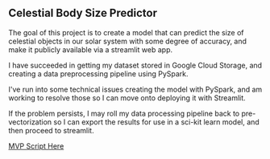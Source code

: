 ## Celestial Body Size Predictor

The goal of this project is to create a model that can predict the size of celestial objects in our solar system with some degree of accuracy, and make it publicly available via a streamlit web app.

I have succeeded in getting my dataset stored in Google Cloud Storage, and creating a data preprocessing pipeline using PySpark.

I've run into some technical issues creating the model with PySpark, and am working to resolve those so I can move onto deploying it with Streamlit.

If the problem persists, I may roll my data processing pipeline back to pre-vectorization so I can export the results for use in a sci-kit learn model, and then proceed to streamlit.

[MVP Script Here](/Users/nathanieldirenzo/Documents/GitHub/celestial_body_size_predictor/asteroid_size_predictor.ipynb)
